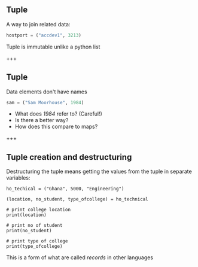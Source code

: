 ## Tuple
A way to join related data:
```python
hostport = ("accdev1", 3213)
```

Tuple is immutable unlike a python list 

+++
## Tuple
Data elements don't have names
```python
sam = ("Sam Moorhouse", 1984)
```
* What does *1984* refer to? (Careful!)
* Is there a better way?
* How does this compare to maps?

+++ 
## Tuple creation and destructuring

Destructuring the tuple means getting the values from the tuple in separate variables:

```
ho_techical = ("Ghana", 5000, "Engineering") 

(location, no_student, type_ofcollege) = ho_technical

# print college location
print(location)
 
# print no of student
print(no_student)

# print type of college
print(type_ofcollege)
```

This is a form of what are called *records* in other languages